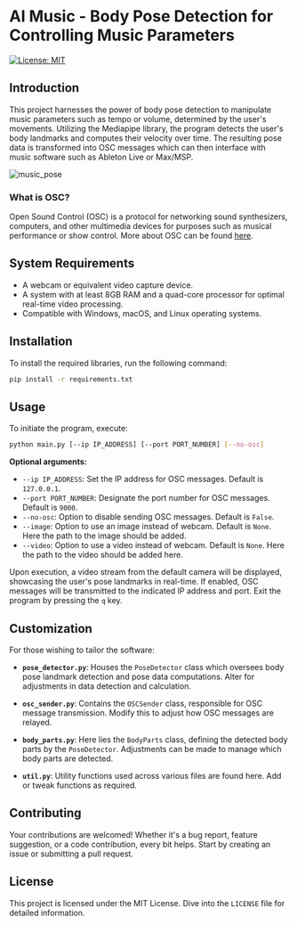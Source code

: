 # AI Music - Body Pose Detection for Controlling Music Parameters

[![License: MIT](https://img.shields.io/badge/License-MIT-yellow.svg)](https://opensource.org/licenses/MIT)

## Introduction

This project harnesses the power of body pose detection to manipulate music parameters such as tempo or volume, determined by the user's movements. Utilizing the Mediapipe library, the program detects the user's body landmarks and computes their velocity over time. The resulting pose data is transformed into OSC messages which can then interface with music software such as Ableton Live or Max/MSP.

![music_pose](https://user-images.githubusercontent.com/17069785/227744014-4da1efee-03a4-4cc4-a96f-0af867840a21.png)

### What is OSC?

Open Sound Control (OSC) is a protocol for networking sound synthesizers, computers, and other multimedia devices for purposes such as musical performance or show control. More about OSC can be found [here](https://opensoundcontrol.org/).

## System Requirements

- A webcam or equivalent video capture device.
- A system with at least 8GB RAM and a quad-core processor for optimal real-time video processing.
- Compatible with Windows, macOS, and Linux operating systems.

## Installation

To install the required libraries, run the following command:

```bash
pip install -r requirements.txt
```

## Usage

To initiate the program, execute:

```bash
python main.py [--ip IP_ADDRESS] [--port PORT_NUMBER] [--no-osc]
```

**Optional arguments:**

- `--ip IP_ADDRESS`: Set the IP address for OSC messages. Default is `127.0.0.1`.
- `--port PORT_NUMBER`: Designate the port number for OSC messages. Default is `9000`.
- `--no-osc`: Option to disable sending OSC messages. Default is `False`.
- `--image`: Option to use an image instead of webcam. Default is `None`. Here the path to the image should be added.
- `--video`: Option to use a video instead of webcam. Default is `None`. Here the path to the video should be added here.

Upon execution, a video stream from the default camera will be displayed, showcasing the user's pose landmarks in real-time. If enabled, OSC messages will be transmitted to the indicated IP address and port. Exit the program by pressing the `q` key.

## Customization

For those wishing to tailor the software:

- **`pose_detector.py`**: Houses the `PoseDetector` class which oversees body pose landmark detection and pose data computations. Alter for adjustments in data detection and calculation.
  
- **`osc_sender.py`**: Contains the `OSCSender` class, responsible for OSC message transmission. Modify this to adjust how OSC messages are relayed.
  
- **`body_parts.py`**: Here lies the `BodyParts` class, defining the detected body parts by the `PoseDetector`. Adjustments can be made to manage which body parts are detected.
  
- **`util.py`**: Utility functions used across various files are found here. Add or tweak functions as required.


## Contributing

Your contributions are welcomed! Whether it's a bug report, feature suggestion, or a code contribution, every bit helps. Start by creating an issue or submitting a pull request.


## License

This project is licensed under the MIT License. Dive into the `LICENSE` file for detailed information.